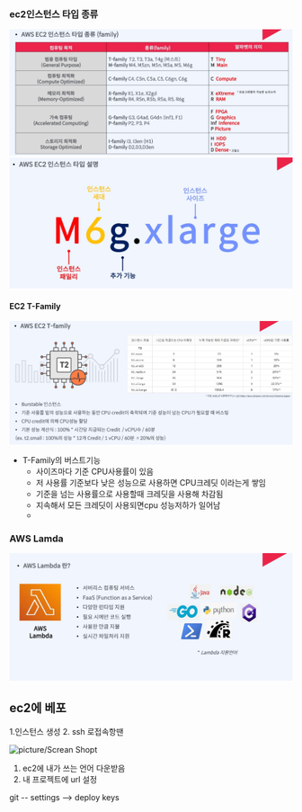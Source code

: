 ### ec2인스턴스 타입 종류
![picture/family](picture/family.png)
![picture/typeExplain](picture/typeExplain.png)
#### EC2 T-Family
![picture/t-family](picture/t-family.png)
- T-Family의 버스트기능 
  - 사이즈마다 기준 CPU사용률이 있음
  - 저 사용률 기준보다 낮은 성능으로 사용하면 CPU크레딧 이라는게 쌓임
  - 기준을 넘는 사용률으로 사용할때 크레딧을 사용해 차감됨
  - 지속해서 모든 크레딧이 사용되면cpu 성능저하가 일어남
  - 
### AWS Lamda

![picture/lamda](picture/lamda.png)
## ec2에 베포
1.인스턴스 생성
2. ssh 로접속항땐 
 
 ![picture/Screan Shopt](picture/.png)
 
1. ec2에 내가 쓰는 언어 다운받음
2. 내 프로젝트에 url 설정


git -- settings --> deploy keys